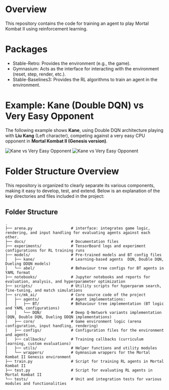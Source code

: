 # Overview

This repository contains the code for training an agent to play Mortal Kombat II using reinforcement learning.

# Packages 
- Stable-Retro: Provides the environment (e.g., the game).
- Gymnasium: Acts as the interface for interacting with the environment (reset, step, render, etc.).
- Stable-Baselines3: Provides the RL algorithms to train an agent in the environment.

# Example: Kane (Double DQN) vs Very Easy Opponent
The following example shows **Kane**, using Double DQN architecture playing with **Liu Kang** (Left character), competing against a very easy CPU opponent in **Mortal Kombat II (Genesis version)**.

![Kane vs Very Easy Opponent](data/replays/LiuKang-VeryEasy.gif) ![Kane vs Very Easy Opponent](data/replays/LiuKang-Jax-VeryEasy.gif)

# Folder Structure Overview

This repository is organized to clearly separate its various components, making it easy to develop, test, and extend. Below is an explanation of the key directories and files included in the project:

## Folder Structure
```
.
├── arena.py                 # interface: integrates game logic, rendering, and input handling for evaluating agents against each other.
├── docs/                    # Documentation files
├── experiments/             # TensorBoard logs and experiment configurations for RL training runs
├── models/                  # Pre-trained models and BT config files
│   ├── kane/                # Learning-based agents  DQN, Double DQN, Dueling DDQN models)
│   └── abel/                # Behaviour tree configs for BT agents in YAML format
├── notebooks/               # Jupyter notebooks and reports for evaluation, analysis, and hyperparameter optimization
├── scripts/                 # Utility scripts for hyperparam search, fine-tuning, and match simulations
├── src/mk_ai/               # Core source code of the project
│   ├── agents/              # Agent implementations:
│   │   ├── BT/              # Behaviour tree implementation (BT logic and YAML configurations)
│   │   └── DQN/             # Deep Q-Network variants implementation (DQN, Double DQN, Dueling DDQN implementations)
│   ├── core/                # Game environment logic (arena configuration, input handling, rendering)
│   ├── configs/             # Configuration files for the environment and agents
│   ├── callbacks/           # Training callbacks (curriculum learning, custom evaluations)
│   ├── utils/               # Helper functions and utility modules
│   └── wrappers/            # Gymnasium wrappers for the Mortal Kombat II Genesis environment
├── train.py                 # Script for training RL agents in Mortal Kombat II
├── test.py                  # Script for evaluating RL agents in Mortal Kombat II
└── tests/                   # Unit and integration tests for various modules and functionalities
```


